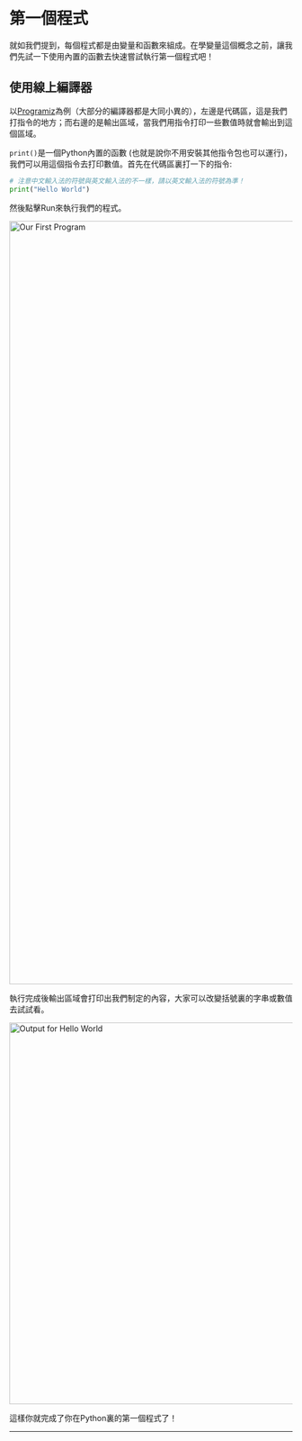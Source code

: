 # 第一個程式
就如我們提到，每個程式都是由變量和函數來組成。在學變量這個概念之前，讓我們先試一下使用內置的函數去快速嘗試執行第一個程式吧！

## 使用線上編譯器
以[Programiz](https://www.programiz.com/python-programming/online-compiler/)為例（大部分的編譯器都是大同小異的），左邊是代碼區，這是我們打指令的地方；而右邊的是輸出區域，當我們用指令打印一些數值時就會輸出到這個區域。

`print()`是一個Python內置的函數 (也就是說你不用安裝其他指令包也可以運行)，我們可以用這個指令去打印數值。首先在代碼區裏打一下的指令:
```python
# 注意中文輸入法的符號與英文輸入法的不一樣，請以英文輸入法的符號為準！
print("Hello World")
```
然後點擊Run來執行我們的程式。

<img width="1356" alt="Our First Program" src="https://user-images.githubusercontent.com/82365010/185956560-3582e3d1-9ca4-4987-90d8-31da3641cde0.png">

執行完成後輸出區域會打印出我們制定的內容，大家可以改變括號裏的字串或數值去試試看。

<img width="678" alt="Output for Hello World" src="https://user-images.githubusercontent.com/82365010/185956875-3d4e3429-72af-419a-8ae3-2666d466f1fa.png">

這樣你就完成了你在Python裏的第一個程式了！

---

